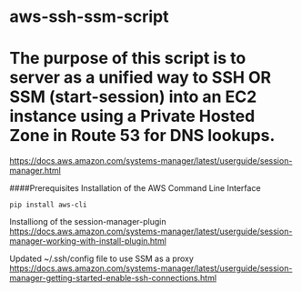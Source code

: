# aws-ssh-ssm-script

# The purpose of this script is to server as a unified way to SSH OR SSM (start-session) into an EC2 instance using a Private Hosted Zone in Route 53 for DNS lookups. 

https://docs.aws.amazon.com/systems-manager/latest/userguide/session-manager.html


####Prerequisites
Installation of the AWS Command Line Interface
```
pip install aws-cli
```

Installiong of the session-manager-plugin
https://docs.aws.amazon.com/systems-manager/latest/userguide/session-manager-working-with-install-plugin.html

Updated ~/.ssh/config file to use SSM as a proxy
https://docs.aws.amazon.com/systems-manager/latest/userguide/session-manager-getting-started-enable-ssh-connections.html






